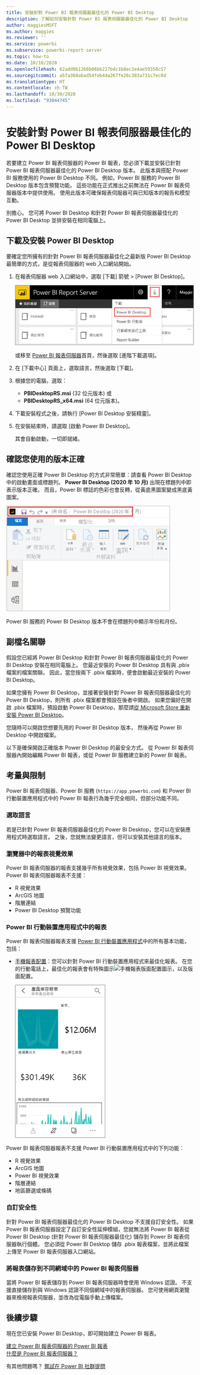 ```yaml
---
title: 安裝針對 Power BI 報表伺服器最佳化的 Power BI Desktop
description: 了解如何安裝針對 Power BI 報表伺服器最佳化的 Power BI Desktop
author: maggiesMSFT
ms.author: maggies
ms.reviewer: ''
ms.service: powerbi
ms.subservice: powerbi-report-server
ms.topic: how-to
ms.date: 10/16/2020
ms.openlocfilehash: 62add0b1268b06bb227bdc1b8ec2e4ae59358c57
ms.sourcegitcommit: a5fa368abad54feb44a267fe26c383a731c7ec0d
ms.translationtype: HT
ms.contentlocale: zh-TW
ms.lasthandoff: 10/30/2020
ms.locfileid: "93044745"
---
```

# <a name="install-power-bi-desktop-optimized-for-power-bi-report-server"></a>安裝針對 Power BI 報表伺服器最佳化的 Power BI Desktop

若要建立 Power BI 報表伺服器的 Power BI 報表，您必須下載並安裝已針對 Power BI 報表伺服器最佳化的 Power BI Desktop 版本。 此版本與搭配 Power BI 服務使用的 Power BI Desktop 不同。 例如，Power BI 服務的 Power BI Desktop 版本包含預覽功能。 這些功能在正式推出之前無法在 Power BI 報表伺服器版本中提供使用。 使用此版本可確保報表伺服器可與已知版本的報告和模型互動。 

別擔心。 您可將 Power BI Desktop 和針對 Power BI 報表伺服器最佳化的 Power BI Desktop 並排安裝在相同電腦上。

## <a name="download-and-install-power-bi-desktop"></a>下載及安裝 Power BI Desktop

要確定您所擁有的針對 Power BI 報表伺服器最佳化之最新版 Power BI Desktop 最簡單的方式，是從報表伺服器的 web 入口網站開始。

1. 在報表伺服器 web 入口網站中，選取 [下載] 箭號 > [Power BI Desktop]。

    ![從 Web 入口網站下載 Power BI Desktop](media/install-powerbi-desktop/report-server-download-web-portal.png)

    或移至 [Power BI 報表伺服器](https://powerbi.microsoft.com/report-server/)首頁，然後選取 [進階下載選項]。

2. 在 [下載中心] 頁面上，選取語言，然後選取 [下載]。

3. 根據您的電腦，選取： 

    - **PBIDesktopRS.msi** (32 位元版本) 或
    - **PBIDesktopRS_x64.msi** (64 位元版本)。

1. 下載安裝程式之後，請執行 [Power BI Desktop 安裝精靈]。

2. 在安裝結束時，請選取 [啟動 Power BI Desktop]。

    其會自動啟動，一切即就緒。

## <a name="verify-youre-using-the-correct-version"></a>確認您使用的版本正確
確認您使用正確 Power BI Desktop 的方式非常簡單：請查看 Power BI Desktop 中的啟動畫面或標題列。 **Power BI Desktop (2020 年 10 月)** 出現在標題列中即表示版本正確。 而且，Power BI 標誌的色彩也會反轉，從黃底黑圖案變成黑底黃圖案。

![Power BI Desktop 2020 年 10 月](media/install-powerbi-desktop/power-bi-report-server-desktop-may-2020.png)

Power BI 服務的 Power BI Desktop 版本不會在標題列中顯示年份和月份。

## <a name="file-extension-association"></a>副檔名關聯
假設您已經將 Power BI Desktop 和針對 Power BI 報表伺服器最佳化的 Power BI Desktop 安裝在相同電腦上。 您最近安裝的 Power BI Desktop 具有與 .pbix 檔案的檔案關聯。 因此，當您按兩下 .pbix 檔案時，便會啟動最近安裝的 Power BI Desktop。

如果您擁有 Power BI Desktop，並接著安裝針對 Power BI 報表伺服器最佳化的 Power BI Desktop，則所有 .pbix 檔案都會預設在後者中開啟。 如果您偏好在開啟 .pbix 檔案時，預設啟動 Power BI Desktop，那麼請[從 Microsoft Store 重新安裝 Power BI Desktop](https://aka.ms/pbidesktopstore)。

您隨時可以開啟您想要先用的 Power BI Desktop 版本， 然後再從 Power BI Desktop 中開啟檔案。

以下是確保開啟正確版本 Power BI Desktop 的最安全方式。 從 Power BI 報表伺服器內開始編輯 Power BI 報表，或從 Power BI 服務建立新的 Power BI 報表。

## <a name="considerations-and-limitations"></a>考量與限制

Power BI 報表伺服器、Power BI 服務 (`https://app.powerbi.com`) 和 Power BI 行動裝置應用程式中的 Power BI 報表行為幾乎完全相同，但部分功能不同。

### <a name="selecting-a-language"></a>選取語言

若是已針對 Power BI 報表伺服器最佳化的 Power BI Desktop，您可以在安裝應用程式時選取語言。 之後，您就無法變更語言，但可以安裝其他語言的版本。

### <a name="report-visuals-in-a-browser"></a>瀏覽器中的報表視覺效果

Power BI 報表伺服器的報表支援幾乎所有視覺效果，包括 Power BI 視覺效果。 Power BI 報表伺服器報表不支援：

* R 視覺效果
* ArcGIS 地圖
* 階層連結
* Power BI Desktop 預覽功能

### <a name="reports-in-the-power-bi-mobile-apps"></a>Power BI 行動裝置應用程式中的報表

Power BI 報表伺服器報表支援 [Power BI 行動裝置應用程式](../consumer/mobile/mobile-apps-for-mobile-devices.md)中的所有基本功能，包括：

* [手機報表配置](../create-reports/desktop-create-phone-report.md)：您可以針對 Power BI 行動裝置應用程式來最佳化報表。 在您的行動電話上，最佳化的報表會有特殊圖示![手機報表版面配置圖示](media/install-powerbi-desktop/power-bi-rs-mobile-optimized-icon.png)，以及版面配置。
  
    ![專為手機設計的報表](media/install-powerbi-desktop/power-bi-rs-mobile-optimized-report.png)

Power BI 報表伺服器報表不支援 Power BI 行動裝置應用程式中的下列功能：

* R 視覺效果
* ArcGIS 地圖
* Power BI 視覺效果
* 階層連結
* 地區篩選或條碼

### <a name="custom-security"></a>自訂安全性

針對 Power BI 報表伺服器最佳化的 Power BI Desktop 不支援自訂安全性。 如果 Power BI 報表伺服器設定了自訂安全性延伸模組，您就無法將 Power BI 報表從 Power BI Desktop (針對 Power BI 報表伺服器最佳化) 儲存到 Power BI 報表伺服器執行個體。 您必須從 Power BI Desktop 儲存 .pbix 報表檔案，並將此檔案上傳至 Power BI 報表伺服器入口網站。

### <a name="saving-reports-to-a-power-bi-report-server-in-a-different-domain"></a>將報表儲存到不同網域中的 Power BI 報表伺服器

當將 Power BI 報表儲存到 Power BI 報表伺服器時會使用 Windows 認證。 不支援直接儲存到與 Windows 認證不同個網域中的報表伺服器。 您可使用網頁瀏覽器來檢視報表伺服器，並改為從電腦手動上傳檔案。

## <a name="next-steps"></a>後續步驟

現在您已安裝 Power BI Desktop，即可開始建立 Power BI 報表。

[建立 Power BI 報表伺服器的 Power BI 報表](quickstart-create-powerbi-report.md)  
[什麼是 Power BI 報表伺服器？](get-started.md)

有其他問題嗎？ [嘗試在 Power BI 社群提問](https://community.powerbi.com/)

